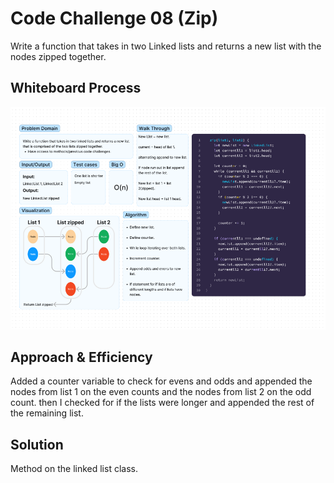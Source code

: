 
# Code Challenge 08 (Zip)

Write a function that takes in two Linked lists and returns a new list with the nodes zipped together.

## Whiteboard Process

![Code Challenge 08](../../assets/CC08WhiteBoard.png)

## Approach & Efficiency

Added a counter variable to check for evens and odds and appended the nodes from list 1 on the even counts and the nodes from list 2 on the odd count. then I checked for if the lists were longer and appended the rest of the remaining list.

## Solution

Method on the linked list class.
